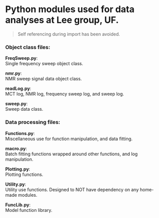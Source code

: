 Python modules used for data analyses at Lee group, UF.
=====

> Self referencing during import has been avoided.

### Object class files:
**FreqSweep.py**:  
Single frequency sweep object class.

**nmr.py**:  
NMR sweep signal data object class.

**readLog.py**:  
MCT log, NMR log, frequency sweep log, and sweep log.

**sweep.py**:  
Sweep data class.

### Data processing files:
**Functions.py**:  
Miscellaneous use for function manipulation, and data fitting.

**macro.py**:  
Batch fitting functions wrapped around other functions, and log manipulation.

**Plotting.py**:  
Plotting functions.

**Utility.py**:  
Utility use functions. Designed to NOT have dependency on any home-made modules.

**FuncLib.py**:  
Model function library.
